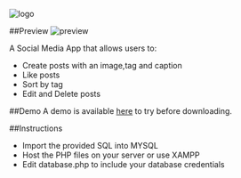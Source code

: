  ![logo](https://raw.githubusercontent.com/nthnplks21/CrudProject/master/readme-images/project-logo.png)


##Preview 
![preview](https://raw.githubusercontent.com/nthnplks21/CrudProject/master/readme-images/preview.gif)

 A Social Media App that allows users to:
* Create posts with an image,tag and caption
* Like posts
* Sort by tag
* Edit and Delete posts

##Demo
A demo is available [here](https://mysql05.comp.dkit.ie/D00239038/SocialMediaApp/) to try before downloading.

##Instructions
* Import the provided SQL into MYSQL
* Host the PHP files on your server or use XAMPP
* Edit database.php to include your database credentials
